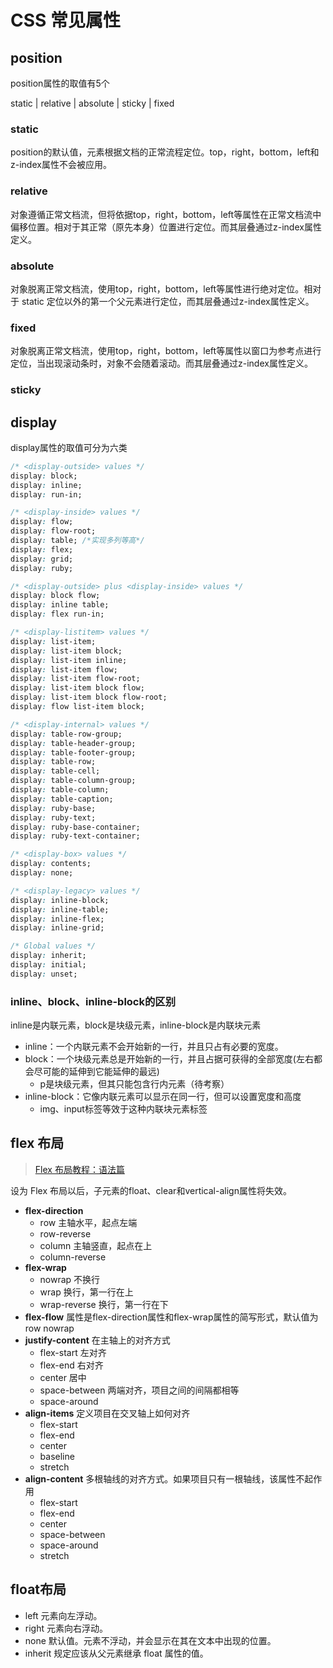 # CSS 常见属性

## position

position属性的取值有5个

static | relative | absolute | sticky | fixed

### static

position的默认值，元素根据文档的正常流程定位。top，right，bottom，left和z-index属性不会被应用。

### relative

对象遵循正常文档流，但将依据top，right，bottom，left等属性在正常文档流中偏移位置。相对于其正常（原先本身）位置进行定位。而其层叠通过z-index属性定义。

### absolute

对象脱离正常文档流，使用top，right，bottom，left等属性进行绝对定位。相对于 static 定位以外的第一个父元素进行定位，而其层叠通过z-index属性定义。

### fixed

对象脱离正常文档流，使用top，right，bottom，left等属性以窗口为参考点进行定位，当出现滚动条时，对象不会随着滚动。而其层叠通过z-index属性定义。

### sticky

## display

display属性的取值可分为六类

```CSS
/* <display-outside> values */
display: block;
display: inline;
display: run-in;

/* <display-inside> values */
display: flow;
display: flow-root;
display: table; /*实现多列等高*/
display: flex;
display: grid;
display: ruby;

/* <display-outside> plus <display-inside> values */
display: block flow;
display: inline table;
display: flex run-in;

/* <display-listitem> values */
display: list-item;
display: list-item block;
display: list-item inline;
display: list-item flow;
display: list-item flow-root;
display: list-item block flow;
display: list-item block flow-root;
display: flow list-item block;

/* <display-internal> values */
display: table-row-group;
display: table-header-group;
display: table-footer-group;
display: table-row;
display: table-cell;
display: table-column-group;
display: table-column;
display: table-caption;
display: ruby-base;
display: ruby-text;
display: ruby-base-container;
display: ruby-text-container;

/* <display-box> values */
display: contents;
display: none;

/* <display-legacy> values */
display: inline-block;
display: inline-table;
display: inline-flex;
display: inline-grid;

/* Global values */
display: inherit;
display: initial;
display: unset;
```

### inline、block、inline-block的区别

inline是内联元素，block是块级元素，inline-block是内联块元素

* inline：一个内联元素不会开始新的一行，并且只占有必要的宽度。
* block：一个块级元素总是开始新的一行，并且占据可获得的全部宽度(左右都会尽可能的延伸到它能延伸的最远)
  * p是块级元素，但其只能包含行内元素（待考察）
* inline-block：它像内联元素可以显示在同一行，但可以设置宽度和高度
  * img、input标签等效于这种内联块元素标签

## flex 布局

> [Flex 布局教程：语法篇](http://www.ruanyifeng.com/blog/2015/07/flex-grammar.html)

设为 Flex 布局以后，子元素的float、clear和vertical-align属性将失效。

* **flex-direction**
  * row  主轴水平，起点左端
  * row-reverse
  * column 主轴竖直，起点在上
  * column-reverse
* **flex-wrap**
  * nowrap  不换行
  * wrap    换行，第一行在上
  * wrap-reverse  换行，第一行在下
* **flex-flow**  属性是flex-direction属性和flex-wrap属性的简写形式，默认值为row nowrap
* **justify-content**  在主轴上的对齐方式
  * flex-start 左对齐
  * flex-end  右对齐
  * center  居中
  * space-between  两端对齐，项目之间的间隔都相等
  * space-around
* **align-items**  定义项目在交叉轴上如何对齐
  * flex-start
  * flex-end
  * center
  * baseline
  * stretch
* **align-content**  多根轴线的对齐方式。如果项目只有一根轴线，该属性不起作用
  * flex-start
  * flex-end
  * center
  * space-between
  * space-around
  * stretch

## float布局

* left 元素向左浮动。
* right 元素向右浮动。
* none 默认值。元素不浮动，并会显示在其在文本中出现的位置。
* inherit 规定应该从父元素继承 float 属性的值。
